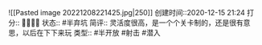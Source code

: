 ![[Pasted image 20221208221425.jpg|250]]
创建时间::2020-12-15 21:24
打分:: 💛💛💛💛
状态:: #半弃坑 
简评:: 灵活度很高，是一个个关卡制的，还是很有意思，以后在下下来玩
类型:: #半开放 #射击 #潜入 